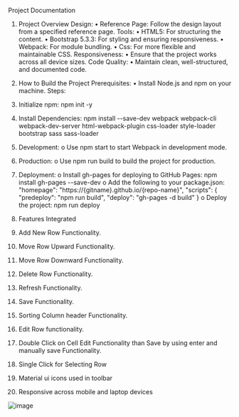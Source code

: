 Project Documentation
1. Project Overview
Design:
•	Reference Page: Follow the design layout from a specified reference page.
Tools:
•	HTML5: For structuring the content.
•	Bootstrap 5.3.3: For styling and ensuring responsiveness.
•	Webpack: For module bundling.
•	Css: For more flexible and maintainable CSS.
Responsiveness:
•	Ensure that the project works across all device sizes.
Code Quality:
•	Maintain clean, well-structured, and documented code.
2. How to Build the Project
Prerequisites:
•	Install Node.js and npm on your machine.
Steps:
1.	Initialize npm:
npm init -y
2.	Install Dependencies:
npm install --save-dev webpack webpack-cli webpack-dev-server html-webpack-plugin css-loader style-loader bootstrap sass sass-loader
3.	Development:
o	Use npm start to start Webpack in development mode.
4.	Production:
o	Use npm run build to build the project for production.
5.	Deployment:
o	Install gh-pages for deploying to GitHub Pages:
npm install gh-pages --save-dev
o	Add the following to your package.json:
"homepage": "https://{gitname}.github.io/{repo-name}",
"scripts": {
    "predeploy": "npm run build",
    "deploy": "gh-pages -d build"
}
o	Deploy the project:
npm run deploy


3. Features Integrated
1.	Add New Row Functionality.
2.	Move Row Upward Functionality.
3.	Move Row Downward Functionality.
4.	Delete Row Functionality.
5.	Refresh Functionality.
6.	Save Functionality.
7.	Sorting Column header Functionality.
8.	Edit Row functionality.
9.	Double Click on Cell Edit Functionality than Save by using enter and manually save Functionality.
10.	Single Click for Selecting Row
11.	Material ui icons used in toolbar
12.	Responsive across mobile and laptop devices

![image](https://github.com/user-attachments/assets/c7e50a54-b5b8-4d94-9289-426c66b4a9cd)
